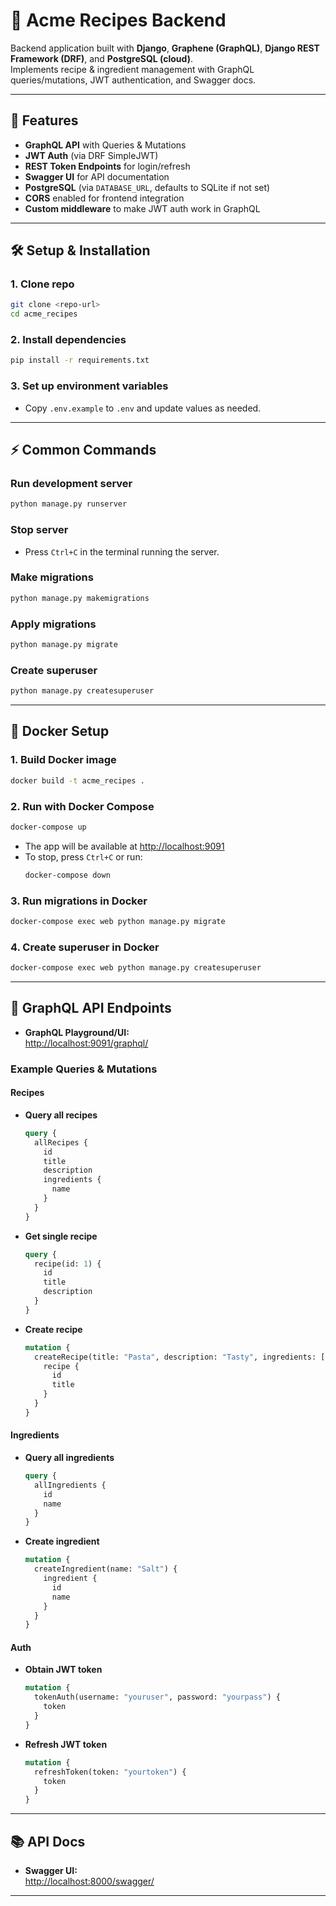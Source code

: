 # 🍲 Acme Recipes Backend

Backend application built with **Django**, **Graphene (GraphQL)**, **Django REST Framework (DRF)**, and **PostgreSQL (cloud)**.  
Implements recipe & ingredient management with GraphQL queries/mutations, JWT authentication, and Swagger docs.  

---

## 🚀 Features
- **GraphQL API** with Queries & Mutations
- **JWT Auth** (via DRF SimpleJWT)
- **REST Token Endpoints** for login/refresh
- **Swagger UI** for API documentation
- **PostgreSQL** (via `DATABASE_URL`, defaults to SQLite if not set)
- **CORS** enabled for frontend integration
- **Custom middleware** to make JWT auth work in GraphQL

---

## 🛠️ Setup & Installation

### 1. Clone repo
```bash
git clone <repo-url>
cd acme_recipes
```

### 2. Install dependencies
```bash
pip install -r requirements.txt
```

### 3. Set up environment variables
- Copy `.env.example` to `.env` and update values as needed.

---

## ⚡ Common Commands

### Run development server
```bash
python manage.py runserver
```

### Stop server
- Press `Ctrl+C` in the terminal running the server.

### Make migrations
```bash
python manage.py makemigrations
```

### Apply migrations
```bash
python manage.py migrate
```

### Create superuser
```bash
python manage.py createsuperuser
```

---

## 🐳 Docker Setup

### 1. Build Docker image
```bash
docker build -t acme_recipes .
```

### 2. Run with Docker Compose
```bash
docker-compose up
```

- The app will be available at [http://localhost:9091](http://localhost:9091)
- To stop, press `Ctrl+C` or run:
    ```bash
    docker-compose down
    ```

### 3. Run migrations in Docker
```bash
docker-compose exec web python manage.py migrate
```

### 4. Create superuser in Docker
```bash
docker-compose exec web python manage.py createsuperuser
```

---

## 🔗 GraphQL API Endpoints

- **GraphQL Playground/UI:**  
  [http://localhost:9091/graphql/](http://localhost:9091/graphql/)

### Example Queries & Mutations

#### Recipes

- **Query all recipes**
    ```graphql
    query {
      allRecipes {
        id
        title
        description
        ingredients {
          name
        }
      }
    }
    ```

- **Get single recipe**
    ```graphql
    query {
      recipe(id: 1) {
        id
        title
        description
      }
    }
    ```

- **Create recipe**
    ```graphql
    mutation {
      createRecipe(title: "Pasta", description: "Tasty", ingredients: ["Tomato", "Basil"]) {
        recipe {
          id
          title
        }
      }
    }
    ```

#### Ingredients

- **Query all ingredients**
    ```graphql
    query {
      allIngredients {
        id
        name
      }
    }
    ```

- **Create ingredient**
    ```graphql
    mutation {
      createIngredient(name: "Salt") {
        ingredient {
          id
          name
        }
      }
    }
    ```

#### Auth

- **Obtain JWT token**
    ```graphql
    mutation {
      tokenAuth(username: "youruser", password: "yourpass") {
        token
      }
    }
    ```

- **Refresh JWT token**
    ```graphql
    mutation {
      refreshToken(token: "yourtoken") {
        token
      }
    }
    ```

---

## 📚 API Docs

- **Swagger UI:**  
  [http://localhost:8000/swagger/](http://localhost:8000/swagger/)

---
